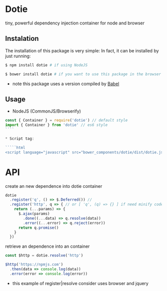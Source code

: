 Dotie
=====

tiny, powerful dependency injection container for node and browser

## Instalation

The installation of this package is very simple: In fact, it can be installed by just running:


````bash
$ npm install dotie # if using NodeJS
````

````bash
$ bower install dotie # if you want to use this package in the browser
````

* note this package uses a version compiled by [Babel](http://babeljs.io/)

## Usage

* NodeJS (CommonJS/Browserify)

`````js
const { Container } = require('dotie') // default style
import { Container } from 'dotie' // es6 style
````

* Script tag:

`````html
<script language="javascript" src="bower_components/dotie/dist/dotie.js"></script>
`````

# API

create an new dependence into dotie container

````js
dotie
  .register('q', () => $.Deferred()) // 
  .register('http', q => { // or [ 'q', (q) => {} ] if need minify code
    return (...params) => {
      $.ajax(params)
        .done((...data) => q.resolve(data))
        .error((...error) => q.reject(error))
      return q.promise()
    }
  })
````

retrieve an dependence into an container

````js
const $http = dotie.resolve('http')

$http('https://npmjs.com')
  .then(data => console.log(data))
  .error(error => console.log(error))
````

- this example of register|resolve consider uses browser and jquery
